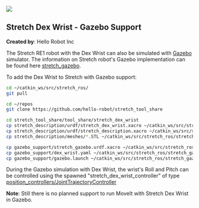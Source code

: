 ![](../../../images/banner.png) 
## Stretch Dex Wrist - Gazebo Support
**Created by**: Hello Robot Inc

The Stretch RE1 robot with the Dex Wrist can also be simulated with [Gazebo](https://gazebosim.org/) simulator. The information on Stretch robot's Gazebo implementation can be found here [stretch_gazebo](https://github.com/hello-robot/stretch_ros/tree/master/stretch_gazebo).

To add the Dex Wrist to Stretch with Gazebo support:
```bash
cd ~/catkin_ws/src/stretch_ros/
git pull

cd ~/repos
git clone https://github.com/hello-robot/stretch_tool_share

cd stretch_tool_share/tool_share/stretch_dex_wrist
cp stretch_description/urdf/stretch_dex_wrist.xacro ~/catkin_ws/src/stretch_ros/stretch_description/urdf
cp stretch_description/urdf/stretch_description.xacro ~/catkin_ws/src/stretch_ros/stretch_description/urdf
cp stretch_description/meshes/*.STL ~/catkin_ws/src/stretch_ros/stretch_description/meshes

cp gazebo_support/stretch_gazebo.urdf.xacro ~/catkin_ws/src/stretch_ros/stretch_gazebo/urdf
cp gazebo_support/dex_wrist.yaml ~/catkin_ws/src/stretch_ros/stretch_gazebo/config
cp gazebo_support/gazebo.launch ~/catkin_ws/src/stretch_ros/stretch_gazebo/launch
```
During the Gazebo simulation with Dex Wrist, the wrist's Roll and Pitch can be controlled using the spawned "stretch_dex_wrist_controller" of type [position_controllers/JointTrajectoryController](http://wiki.ros.org/joint_trajectory_controller) 

**Note**: Still there is no planned support to run MoveIt with Stretch Dex Wrist in Gazebo.
